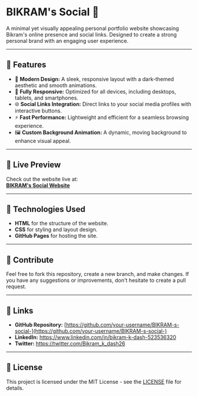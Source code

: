 # **BIKRAM's Social 🚀**

A minimal yet visually appealing personal portfolio website showcasing Bikram's online presence and social links. Designed to create a strong personal brand with an engaging user experience.

---

## **🌟 Features**
- 🎨 **Modern Design:** A sleek, responsive layout with a dark-themed aesthetic and smooth animations.
- 📱 **Fully Responsive:** Optimized for all devices, including desktops, tablets, and smartphones.
- 🌐 **Social Links Integration:** Direct links to your social media profiles with interactive buttons.
- ⚡ **Fast Performance:** Lightweight and efficient for a seamless browsing experience.
- 🖼️ **Custom Background Animation:** A dynamic, moving background to enhance visual appeal.

---

## **📸 Live Preview**
Check out the website live at:  
[**BIKRAM's Social Website**](https://bikram-k-dash2006.github.io/BIKRAM-s-social-/)

---

## **📝 Technologies Used**
- **HTML** for the structure of the website.
- **CSS** for styling and layout design.
- **GitHub Pages** for hosting the site.

---

## **💬 Contribute**

Feel free to fork this repository, create a new branch, and make changes. If you have any suggestions or improvements, don't hesitate to create a pull request.

---

## **🔗 Links**

- **GitHub Repository:** [https://github.com/your-username/BIKRAM-s-social-](https://github.com/your-username/BIKRAM-s-social-)
- **LinkedIn:** https://www.linkedin.com/in/bikram-k-dash-523536320
- **Twitter:** https://twitter.com/Bikram_k_dash26

---

## **📄 License**

This project is licensed under the MIT License - see the [LICENSE](LICENSE) file for details.
